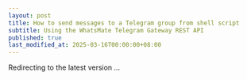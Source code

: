 ```yaml
---
layout: post
title: How to send messages to a Telegram group from shell script
subtitle: Using the WhatsMate Telegram Gateway REST API
published: true
last_modified_at: 2025-03-16T00:00:00+08:00
---
```



<script>
    function pageRedirect() {
        window.location.replace("/2022-06-23-send-telegram-group-message-shell-script/");
    }      
    setTimeout("pageRedirect()", 1000);
</script>

Redirecting to the latest version ...



